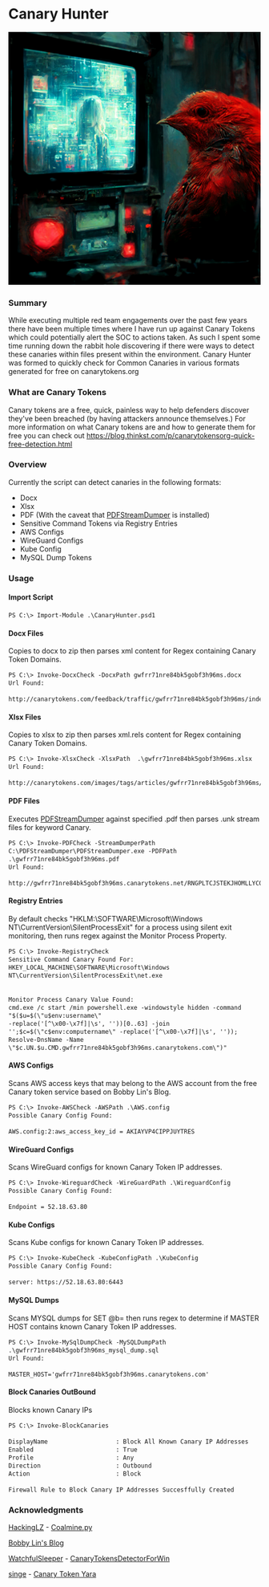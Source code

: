 # Canary Hunter
<img src="https://github.com/C0axx/CanaryHunter/blob/main/Red_Canary.png" width="600">

### Summary
While executing multiple red team engagements over the past few years there have been multiple times where I have run up against Canary Tokens which could potentially alert the SOC to actions taken. As such I spent some time running down the rabbit hole discovering if there were ways to detect these canaries within files present within the environment. Canary Hunter was formed to quickly check for Common Canaries in various formats generated for free on canarytokens.org

### What are Canary Tokens
Canary tokens are a free, quick, painless way to help defenders discover they've been breached (by having attackers announce themselves.) For more information on what Canary tokens are and how to generate them for free you can check out 
https://blog.thinkst.com/p/canarytokensorg-quick-free-detection.html

### Overview
Currently the script can detect canaries in the following formats:
* Docx
* Xlsx
* PDF (With the caveat that [PDFStreamDumper](https://github.com/dzzie/pdfstreamdumper) is installed)
* Sensitive Command Tokens via Registry Entries
* AWS Configs
* WireGuard Configs
* Kube Config
* MySQL Dump Tokens

### Usage

#### Import Script
```
PS C:\> Import-Module .\CanaryHunter.psd1
```

#### Docx Files
Copies to docx to zip then parses xml content for Regex containing Canary Token Domains.
```
PS C:\> Invoke-DocxCheck -DocxPath gwfrr71nre84bk5gobf3h96ms.docx
Url Found:

http://canarytokens.com/feedback/traffic/gwfrr71nre84bk5gobf3h96ms/index.html
```
#### Xlsx Files
Copies to xlsx to zip then parses xml.rels content for Regex containing Canary Token Domains.
```
PS C:\> Invoke-XlsxCheck -XlsxPath  .\gwfrr71nre84bk5gobf3h96ms.xlsx
Url Found:

http://canarytokens.com/images/tags/articles/gwfrr71nre84bk5gobf3h96ms/contact.php
```

#### PDF Files
Executes [PDFStreamDumper](https://github.com/dzzie/pdfstreamdumper) against specified .pdf then parses .unk stream files for keyword Canary.
```
PS C:\> Invoke-PDFCheck -StreamDumperPath C:\PDFStreamDumper\PDFStreamDumper.exe -PDFPath .\gwfrr71nre84bk5gobf3h96ms.pdf
Url Found:

http://gwfrr71nre84bk5gobf3h96ms.canarytokens.net/RNGPLTCJSTEKJHOMLLYCQINNXOVOWCUVME
```

#### Registry Entries
By default checks "HKLM:\SOFTWARE\Microsoft\Windows NT\CurrentVersion\SilentProcessExit\" for a process using silent exit monitoring, then runs regex against the Monitor Process Property.
```
PS C:\> Invoke-RegistryCheck
Sensitive Command Canary Found For:
HKEY_LOCAL_MACHINE\SOFTWARE\Microsoft\Windows NT\CurrentVersion\SilentProcessExit\net.exe


Monitor Process Canary Value Found:
cmd.exe /c start /min powershell.exe -windowstyle hidden -command "$($u=$(\"u$env:username\" 
-replace('[^\x00-\x7f]|\s', ''))[0..63] -join '';$c=$(\"c$env:computername\" -replace('[^\x00-\x7f]|\s', ''));
Resolve-DnsName -Name \"$c.UN.$u.CMD.gwfrr71nre84bk5gobf3h96ms.canarytokens.com\")"
```
#### AWS Configs
Scans AWS access keys that may belong to the AWS account from the free Canary token service based on Bobby Lin's Blog.
```
PS C:\> Invoke-AWSCheck -AWSPath .\AWS.config
Possible Canary Config Found:

AWS.config:2:aws_access_key_id = AKIAYVP4CIPPJUYTRES
```

#### WireGuard Configs
Scans WireGuard configs for known Canary Token IP addresses.
```
PS C:\> Invoke-WireguardCheck -WireGuardPath .\WireguardConfig
Possible Canary Config Found:

Endpoint = 52.18.63.80
```
#### Kube Configs
Scans Kube configs for known Canary Token IP addresses.
```
PS C:\> Invoke-KubeCheck -KubeConfigPath .\KubeConfig
Possible Canary Config Found:

server: https://52.18.63.80:6443
```
#### MySQL Dumps
Scans MYSQL dumps for SET @b= then runs regex to determine if MASTER HOST contains known Canary Token IP addresses.
```
PS C:\> Invoke-MySqlDumpCheck -MySQLDumpPath .\gwfrr71nre84bk5gobf3h96ms_mysql_dump.sql
Url Found:

MASTER_HOST='gwfrr71nre84bk5gobf3h96ms.canarytokens.com'
```

#### Block Canaries OutBound
Blocks known Canary IPs
```
PS C:\> Invoke-BlockCanaries

DisplayName                   : Block All Known Canary IP Addresses
Enabled                       : True
Profile                       : Any
Direction                     : Outbound
Action                        : Block

Firewall Rule to Block Canary IP Addresses Succesffully Created
```


### Acknowledgments
[HackingLZ](https://twitter.com/HackingLZ/) - [Coalmine.py](https://gist.github.com/HackingLZ/0285d248f648f5dd216758c3fbf78c97)

[Bobby Lin's Blog](https://onappsec.com/canary-token-is-great-but-beware-of-a-flaw-when-using-thinksts-free-service-for-canary-aws-token/)

[WatchfulSleeper](https://github.com/WatchfulSleeper) - [CanaryTokensDetectorForWin](https://github.com/WatchfulSleeper/CanaryTokensDetectorForWin)

[singe](https://twitter.com/singe) - [Canary Token Yara](https://gist.github.com/singe/0c334b514a9eed2792b88df1dfb766cc)
